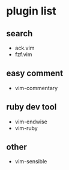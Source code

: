 

# plugin list

## search
* ack.vim
* fzf.vim

## easy comment
* vim-commentary

## ruby dev tool
* vim-endwise
* vim-ruby

## other
* vim-sensible


